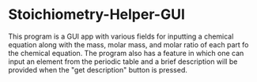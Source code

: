 # Stoichiometry-Helper-GUI

This program is a GUI app with various fields for inputting a chemical equation along with the mass, molar mass, and molar ratio of each part fo the chemical equation. 
The program also has a feature in which one can input an element from the periodic table and a brief description will be provided when the "get description" button is pressed.
